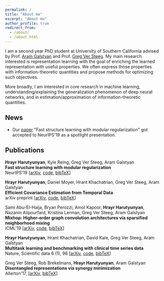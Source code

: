 ```yaml
---
permalink: /
title: "About me"
excerpt: "About me"
author_profile: true
redirect_from: 
  - /about/
  - /about.html
---
```


I am a second year PhD student at University of Southern California advised by Prof. [Aram Galstyan](https://www.isi.edu/people/galstyan/about) and Prof. [Greg Ver Steeg](https://www.isi.edu/people/gregv/about).
My main research interested is representation learning with the goal of enriching the learned representation with useful properties.
We often express those properties with information-theoretic quantities and propose methods for optimizing such objectives.

More broadly, I am interested in core research in machine learning, understanding/explaining the generalization phenomenon
of deep neural networks, and in estimation/approximation of information-theoretic quantities.


## News
- Our [paper](https://arxiv.org/abs/1706.03353) "Fast structure learning with modular regularization" got accepted to NeurIPS'19 as a spotlight presentation.

## Publications

**Hrayr Harutyunyan**, Kyle Reing, Greg Ver Steeg, Aram Galstyan  
**Fast structure learning with modular regularization**  
NeurIPS'19 \[[arXiv](https://arxiv.org/abs/1706.03353), [code](https://github.com/Harhro94/T-CorEx), [bibTeX]()\]


**Hrayr Harutyunyan**, Daniel Moyer, Hrant Khachatrian, Greg Ver Steeg, Aram Galstyan  
**Efficient Covariance Estimation from Temporal Data**  
arXiv preprint \[[arXiv](https://arxiv.org/abs/1706.03353), [code](https://github.com/Harhro94/T-CorEx), [bibTeX]()\]


Sami Abu-El-Haija, Bryan Perozzi, Amol Kapoor, **Hrayr Harutyunyan**, Nazanin Alipourfard, Kristina Lerman, Greg Ver Steeg, Aram Galstyan  
**Mixhop: Higher-order graph convolution architectures via sparsified neighborhood mixing**  
ICML'19 \[[arXiv](https://arxiv.org/abs/1905.00067), [code](https://github.com/samihaija/mixhop), [bibTeX]()\]


**Hrayr Harutyunyan**, Hrant Khachatrian, David Kale, Greg Ver Steeg, Aram Galstyan  
**Multitask learning and benchmarking with clinical time series data**   
Nature, Scientific data 6 (1), 96 \[[arXiv](https://arxiv.org/abs/1703.07771), [code](https://github.com/YerevaNN/mimic3-benchmarks), [bibTeX]()\]


Greg Ver Steeg, Rob Brekelmans, **Hrayr Harutyunyan**, Aram Galstyan  
**Disentangled representations via synergy minimization**  
Allerton'17, \[[arXiv](https://arxiv.org/abs/1710.03839), [bibTeX]()\]
